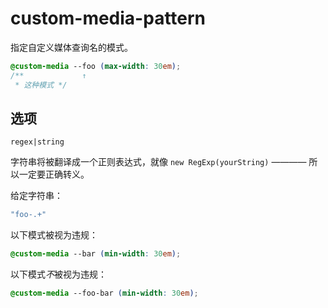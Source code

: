 # custom-media-pattern

指定自定义媒体查询名的模式。

```css
@custom-media --foo (max-width: 30em);
/**             ↑
 * 这种模式 */
```

## 选项

`regex|string`

字符串将被翻译成一个正则表达式，就像 `new RegExp(yourString)` ———— 所以一定要正确转义。

给定字符串：

```js
"foo-.+"
```

以下模式被视为违规：

```css
@custom-media --bar (min-width: 30em);
```

以下模式*不*被视为违规：

```css
@custom-media --foo-bar (min-width: 30em);
```
